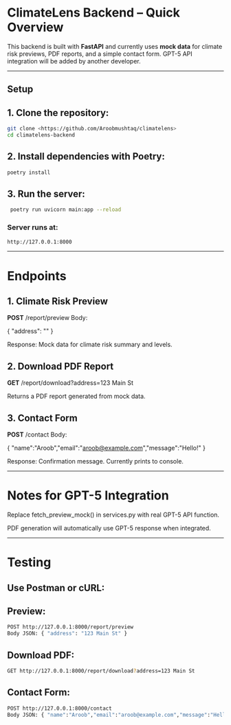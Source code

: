 # ClimateLens Backend – Quick Overview

This backend is built with **FastAPI** and currently uses **mock data** for climate risk previews, PDF reports, and a simple contact form. GPT-5 API integration will be added by another developer.
 

---

## Setup

## 1. Clone the repository: 

```bash
git clone <https://github.com/Aroobmushtaq/climatelens>
cd climatelens-backend
```

## 2.  Install dependencies with Poetry:

```bash
poetry install
```

## 3. Run the server:

```bash
 poetry run uvicorn main:app --reload
 ```

### Server runs at:

```bash 
http://127.0.0.1:8000

```
---
# Endpoints

## 1. Climate Risk Preview

**POST** /report/preview
Body:

{ "address": "" }

Response: Mock data for climate risk summary and levels.

## 2. Download PDF Report

**GET** /report/download?address=123 Main St

Returns a PDF report generated from mock data.

## 3. Contact Form

**POST** /contact
Body:

{ "name":"Aroob","email":"aroob@example.com","message":"Hello!" }

Response: Confirmation message. Currently prints to console.

---

# Notes for GPT-5 Integration

Replace fetch_preview_mock() in services.py with real GPT-5 API function.

PDF generation will automatically use GPT-5 response when integrated.

---

# Testing

## Use Postman or cURL:

## Preview:

```bash
POST http://127.0.0.1:8000/report/preview
Body JSON: { "address": "123 Main St" }
```

## Download PDF:

```bash
GET http://127.0.0.1:8000/report/download?address=123 Main St
```

## Contact Form:
```bash
POST http://127.0.0.1:8000/contact
Body JSON: { "name":"Aroob","email":"aroob@example.com","message":"Hello!" }
```


